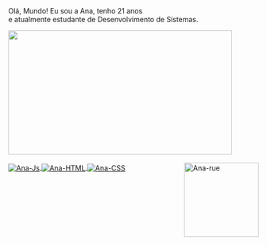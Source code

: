 ## 
Olá, Mundo! 
Eu sou a Ana, tenho 21 anos <br> e atualmente estudante de Desenvolvimento de Sistemas.
<div>
  <a href="https://github.com/afloradda">
  <img height="250" width="450" src="https://github-readme-stats.vercel.app/api/top-langs/?username=afloradda&layout=compact&show_icons=true&theme=synthwave"/>
</div>


<div style="display: inline_block"><br>
    <img align="center" alt="Ana-Js"  
src="https://img.shields.io/badge/JavaScript-F7DF1E?style=for-the-badge&logo=javascript&logoColor=black" >
    <img align="center" alt="Ana-HTML" 
src="https://img.shields.io/badge/HTML5-E34F26?style=for-the-badge&logo=html5&logoColor=white">
    <img align="center" alt="Ana-CSS"
src="https://img.shields.io/badge/CSS3-1572B6?style=for-the-badge&logo=css3&logoColor=white">
    <img align="right" alt="Ana-rue" heigth="50" width="150" src="https://media.tenor.com/fMH7i_iylrEAAAAC/euphoria-rue.gif">
</div>


## 

